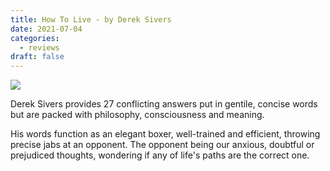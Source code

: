 ```yaml
---
title: How To Live - by Derek Sivers
date: 2021-07-04
categories:
  - reviews
draft: false
---
```


![](https://i.gr-assets.com/images/S/compressed.photo.goodreads.com/books/1622315303l/58188742._SY475_.jpg)

Derek Sivers provides 27 conflicting answers put in gentile, concise words but are packed with philosophy, consciousness and meaning.

His words function as an elegant boxer, well-trained and efficient, throwing precise jabs at an opponent.
The opponent being our anxious, doubtful or prejudiced thoughts, wondering if any of life's paths are the correct one.
